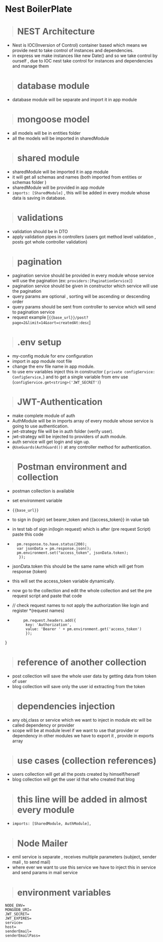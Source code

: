 
# Nest BoilerPlate

> # NEST Architecture

* Nest is IOC(Inversion of Control) container based which means we provide nest to take control of instances and dependencies.
* in express we make instances like new Date() and so we take control by ourself , due to IOC nest take control for instances and dependencies and manage them

> # database module

* database module will be separate and import it in app module

> # mongoose model

* all models will be in entities folder
* all the models will be imported in sharedModule

> # shared module

* sharedModule will be imported it in app module
* it will get all schemas and names (both imported from entities or schemas folder )
* sharedModule will be provided in app module
* `imports: [SharedModule]` , this will be added in every module whose data is saving in database.

> # validations

* validation should be in DTO
* apply validation pipes in controllers (users got method level validation , posts got whole controller validation)

> # pagination

* pagination service should be provided in every module whose service will use the pagination (ex: `providers:[PaginationService]`)
* pagination service should be given in constructor which service will use the pagination
* query params are optional , sorting will be ascending or descending order
* query params should be sent from controller to service which will send to pagination service
* request example [`{{base_url}}/post?page=2&limit=14&sort=createdAt:desc`]

> # .env setup

* my-config module for env configuration
* import in app module root file
* change the env file name in app module.
* to use env variables inject this in constructor ( `private configService: ConfigService,`) and to get a single variable from env use (`configService.get<string>('JWT_SECRET')`)

> # JWT-Authentication

* make complete module of auth
* AuthModule will be in imports array of every module whose service is going to use authentication.
* jwt-strategy file will be in auth folder (verify user).
* jwt-strategy will be injected to providers of auth module.
* auth service will get login and sign up.
* `@UseGuards(AuthGuard())` at any controller method for authentication.

> # Postman environment and collection

* postman collection is available
* set environment variable
* ```{{base_url}}```
* to sign in (login) set bearer_token and {{access_token}} in value tab
* in test tab of sign in(login request) which is after (pre request Script) paste this code

* ```pm.test("Response should have a token", function(){
    pm.response.to.have.status(200);
    var jsonData = pm.response.json();
    pm.environment.set("access_token", jsonData.token);
     });

* jsonData.token this should be the same name which will get from response (token)
* this will set the access_token variable dynamically.
* now go to the collection and edit the whole collection and set the pre request script and paste that code
* // check request names to not apply the authorization like login and register *(request names)

* ```if (pm.info.requestName !== 'login') {
       pm.request.headers.add({
        key: 'Authorization',
        value: 'Bearer ' + pm.environment.get('access_token')
        });

}

> # reference of another collection

* post collection will save the whole user data by getting data from token of user
* blog collection will save only the user id extracting from the token

> # dependencies injection

* any obj,class or service which we want to inject in module etc will be called dependency or provider
* scope will be at module level if we want to use that provider or dependency in other modules we have to export it , provide in exports array

> # use cases (collection references)

* users collection will get all the posts created by himself/herself
* blog collection will get the user id that who created that blog

> # this line will be added in almost every module

* `imports: [SharedModule, AuthModule],`

> # Node Mailer

* emil service is separate , receives multiple parameters (subject, sender mail , to send mail)
* where ever we want to use this service we have to inject this in service and send params in mail service

> # environment variables

```
NODE_ENV=
MONGODB_URI=
JWT_SECRET=
JWT_EXPIRES=
service=
host=
senderEmail=
senderEmailPass=
```
